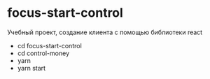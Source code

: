 # focus-start-control
Учебный проект, создание клиента с помощью библиотеки react 
* cd  focus-start-control
* cd  control-money
* yarn
* yarn start
